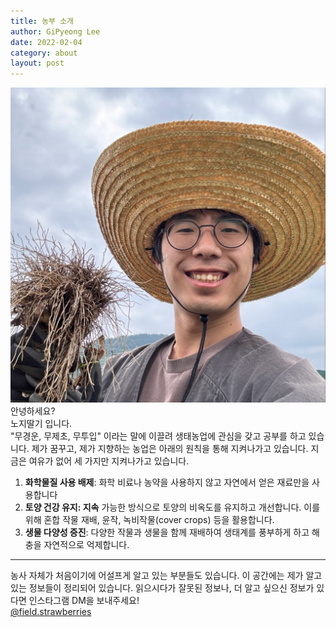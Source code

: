 ```yaml
---
title: 농부 소개
author: GiPyeong Lee
date: 2022-02-04
category: about
layout: post
---
```

![노지딸기](/assets/images/profile.jpg)
안녕하세요?  <br/>
노지딸기 입니다.<br/>
"무경운, 무제초, 무투입" 이라는 말에 이끌려 생태농업에 관심을 갖고 공부를 하고 있습니다.
제가 꿈꾸고, 제가 지향하는 농업은 아래의 원칙을 통해 지켜나가고 있습니다. 
지금은 여유가 없어 세 가지만 지켜나가고 있습니다.

1. <b>화학물질 사용 배제</b>: 화학 비료나 농약을 사용하지 않고 자연에서 얻은 재료만을 사용합니다
2. <b>토양 건강 유지: 지속</b> 가능한 방식으로 토양의 비옥도를 유지하고 개선합니다. 이를 위해 혼합 작물 재배, 윤작, 녹비작물(cover crops) 등을 활용합니다.
3. <b>생물 다양성 증진</b>: 다양한 작물과 생물을 함께 재배하여 생태계를 풍부하게 하고 해충을 자연적으로 억제합니다.

---

농사 자체가 처음이기에 어설프게 알고 있는 부분들도 있습니다.
이 공간에는 제가 알고 있는 정보들이 정리되어 있습니다.
읽으시다가 잘못된 정보나, 더 알고 싶으신 정보가 있다면 인스타그램 DM을 보내주세요!
<br/>
[@field.strawberries](https://www.instagram.com/field.strawberries/)